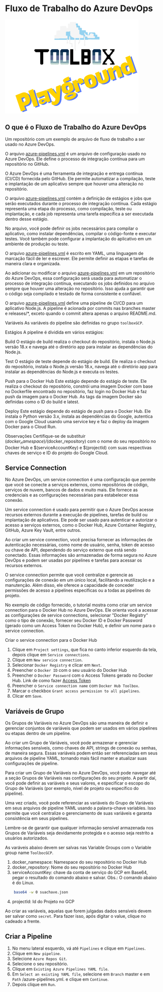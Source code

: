 # Fluxo de Trabalho do Azure DevOps

![Toolbox Playground](img/toolbox-playground.png)

## O que é o Fluxo de Trabalho do Azure DevOps

Um repositório com um exemplo de arquivo de fluxo de trabalho a ser usado no Azure DevOps.

O arquivo [azure-pipelines.yml](azure-pipelines.yml) é um arquivo de configuração usado no Azure DevOps. Ele define o processo de integração contínua para um repositório no GitHub.

O Azure DevOps é uma ferramenta de integração e entrega contínua (CI/CD) fornecida pelo GitHub. Ele permite automatizar a compilação, teste e implantação de um aplicativo sempre que houver uma alteração no repositório.

O arquivo [azure-pipelines.yml](azure-pipelines.yml) contém a definição de estágios e jobs que serão executados durante o processo de integração contínua. Cada estágio representa uma etapa do processo, como compilação, teste ou implantação, e cada job representa uma tarefa específica a ser executada dentro desse estágio.

No arquivo, você pode definir os jobs necessários para compilar o aplicativo, como instalar dependências, compilar o código-fonte e executar testes. Você também pode configurar a implantação do aplicativo em um ambiente de produção ou teste.

O arquivo [azure-pipelines.yml](azure-pipelines.yml) é escrito em YAML, uma linguagem de marcação fácil de ler e escrever. Ele permite definir as etapas e tarefas de maneira clara e organizada.

Ao adicionar ou modificar o arquivo [azure-pipelines.yml](azure-pipelines.yml) em um repositório do Azure DevOps, essa configuração será usada para automatizar o processo de integração contínua, executando os jobs definidos no arquivo sempre que houver uma alteração no repositório. Isso ajuda a garantir que o código seja compilado e testado de forma consistente e confiável.

O arquivo [azure-pipelines.yml](azure-pipelines.yml) define uma pipeline de CI/CD para um aplicativo Node.js. A pipeline é acionada por commits nas branches master e releases/*, exceto quando o commit altera apenas o arquivo README.md.

Variáveis
As variáveis do pipeline são definidas no grupo `toolboxGCP`.

Estágios
A pipeline é dividida em vários estágios:

Build
O estágio de build realiza o checkout do repositório, instala o Node.js versão 18.x e navega até o diretório app para instalar as dependências do Node.js.

Test
O estágio de teste depende do estágio de build. Ele realiza o checkout do repositório, instala o Node.js versão 18.x, navega até o diretório app para instalar as dependências do Node.js e executa os testes.

Push para o Docker Hub
Este estágio depende do estágio de teste. Ele realiza o checkout do repositório, constrói uma imagem Docker com base no Dockerfile encontrado no repositório, faz login no Docker Hub e faz push da imagem para o Docker Hub. As tags da imagem Docker são definidas como o ID do build e latest.

Deploy
Este estágio depende do estágio de push para o Docker Hub. Ele instala o Python versão 3.x, instala as dependências do Google, autentica com o Google Cloud usando uma service key e faz o deploy da imagem Docker para o Cloud Run.

Observações
Certifique-se de substituir $(docker_namespace)/$(docker_repository) com o nome do seu repositório no Docker Hub e $(serviceAccountKey) e $(projectId) com suas respectivas chaves de serviço e ID do projeto do Google Cloud.

## Service Connection

No Azure DevOps, um service connection é uma configuração que permite que você se conecte a serviços externos, como repositórios de código, serviços de nuvem, bancos de dados e muito mais. Ele fornece as credenciais e as configurações necessárias para estabelecer essa conexão.

Um service connection é usado para permitir que o Azure DevOps acesse recursos externos durante a execução de pipelines, tarefas de build ou implantação de aplicativos. Ele pode ser usado para autenticar e autorizar o acesso a serviços externos, como o Docker Hub, Azure Container Registry, GitHub, Azure Key Vault, entre outros.

Ao criar um service connection, você precisa fornecer as informações de autenticação necessárias, como nome de usuário, senha, token de acesso ou chave de API, dependendo do serviço externo que está sendo conectado. Essas informações são armazenadas de forma segura no Azure DevOps e podem ser usadas por pipelines e tarefas para acessar os recursos externos.

O service connection permite que você centralize e gerencie as configurações de conexão em um único local, facilitando a reutilização e a manutenção. Além disso, ele oferece a capacidade de conceder permissões de acesso a pipelines específicas ou a todas as pipelines do projeto.

No exemplo de código fornecido, o tutorial mostra como criar um service connection para o Docker Hub no Azure DevOps. Ele orienta você a acessar as configurações de service connections, selecionar "Docker Registry" como o tipo de conexão, fornecer seu Docker ID e Docker Password (gerado como um Access Token no Docker Hub), e definir um nome para o service connection.

Criar o service connection para o Docker Hub

1. Clique em `Project settings`, que fica no canto inferior esquerdo da tela, depois clique em `Service connections`.
2. Clique em `New service connection`.
3. Selecionar `Docker Registry` e clicar em `Next`.
4. Preencher o `Docker ID` com o seu usuário do Docker Hub
5. Preencher o `Docker Password` com o Access Tokens gerado no Docker Hub. Link de como fazer [Access Token](https://docs.docker.com/security/for-developers/access-tokens/)
6. Preencher o `Service connection name` com `Docker Hub Toolbox`.
7. Marcar o checkbox `Grant access permission to all pipelines`.
8. Clicar em `Save`.

## Variáveis de Grupo
 
Os Grupos de Variáveis no Azure DevOps são uma maneira de definir e gerenciar conjuntos de variáveis que podem ser usados em vários pipelines ou etapas dentro de um pipeline.

Ao criar um Grupo de Variáveis, você pode armazenar e gerenciar informações sensíveis, como chaves de API, strings de conexão ou senhas, de maneira segura. Essas variáveis podem então ser referenciadas em seus arquivos de pipeline YAML, tornando mais fácil manter e atualizar suas configurações de pipeline.

Para criar um Grupo de Variáveis no Azure DevOps, você pode navegar até a seção Grupos de Variáveis nas configurações do seu projeto. A partir daí, você pode definir as variáveis e seus valores, e especificar o escopo do Grupo de Variáveis (por exemplo, nível de projeto ou específico do pipeline).

Uma vez criado, você pode referenciar as variáveis do Grupo de Variáveis em seus arquivos de pipeline YAML usando a palavra-chave variables. Isso permite que você centralize o gerenciamento de suas variáveis e garanta consistência em seus pipelines.

Lembre-se de garantir que qualquer informação sensível armazenada nos Grupos de Variáveis seja devidamente protegida e o acesso seja restrito a usuários autorizados.

As varáveis abaixo devem ser salvas nas Variable Groups com o Variable group name `ToolbocGCP`.

1. docker_namespace: Namespace do seu repositório no Docker Hub
2. docker_repository: Nome do seu repositório no Docker Hub
3. serviceAccountKey: chave da conta de serviço do GCP em Base64, pegar o resultado do comando abaixo e salvar. Obs.: O comando abaixo é do Linux.
```bash
    base64 -w 0 suachave.json
```
4. projectId: Id do Projeto no GCP

Ao criar as variáveis, aquelas que forem julgadas dados sensíveis devem ser salvar como `secret`. Para fazer isso, após digitar o value, clique no cadeado a frente.

## Criar a Pipeline

1. No menu lateral esquerdo, vá até `Pipelines` e clique em `Pipelines`.
2. Clique em `New pipeline`.
3. Selecione `Azure Repos Git`.
4. Selecione o seu repositório.
5. Clique em `Existing Azure Pipelines YAML file`.
6. Em `Select an existing YAML file`, selecione em `Branch` master e em `Path` /azure-pipelines.yml. e clique em `Continue`.
7. Depois clique em `Run`.